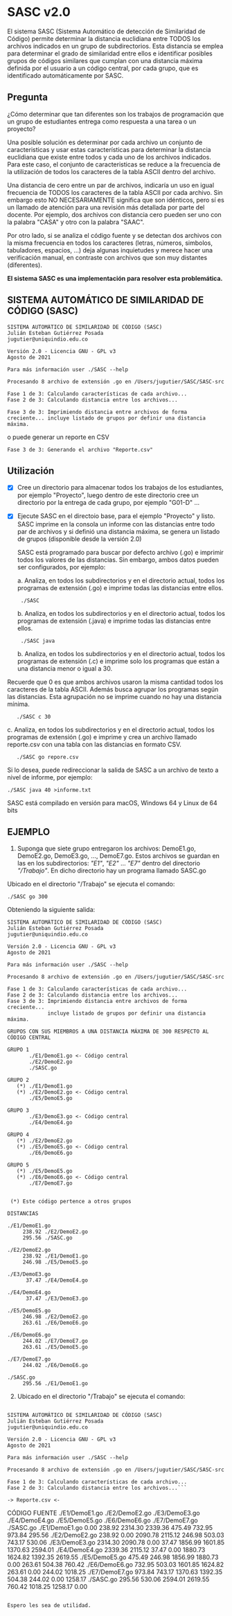 # SASC v2.0

El sistema SASC (Sistema Automático de detección de Similaridad de Código) permite determinar la distancia euclidiana entre TODOS los archivos indicados en un grupo de subdirectorios. Esta distancia se emplea para determinar el grado de similaridad entre ellos e identificar posibles grupos de códigos similares que cumplan con una distancia máxima definida por el usuario a un código central, por cada grupo, que es identificado automáticamente por SASC.

Pregunta 
--------

¿Cómo determinar que tan diferentes son los trabajos de programación que un grupo de estudiantes entrega como respuesta a una tarea o un proyecto?

Una posible solución es determinar por cada archivo un conjunto de caracteristicas y usar estas características para determinar la distancia euclidiana que existe entre todos y cada uno de los archivos indicados. Para este caso, el conjunto de caracteristicas se reduce a la frecuencia de la utilización de todos los caracteres de la tabla ASCII dentro del archivo.

Una distancia de cero entre un par de archivos, indicaría un uso en igual frecuencia de TODOS los caracteres de la tabla ASCII por cada archivo. Sin embargo esto NO NECESARIAMENTE significa que son idénticos, pero sí es un llamado de atención para una revisión más detallada por parte del docente. Por ejemplo, dos archivos con distancia cero pueden ser uno con la palabra "CASA" y otro con la palabra "SAAC".

Por otro lado, si se analiza el código fuente y se detectan dos archivos con la misma frecuencia en todos los caracteres (letras, números, simbolos, tabuladores, espacios, ...) deja algunas inquietudes y merece hacer una verificación manual, en contraste con archivos que son muy distantes (diferentes).


**El sistema SASC es una implementación para resolver esta problemática.**


SISTEMA AUTOMÁTICO DE SIMILARIDAD DE CÓDIGO (SASC)
--------------------------------------------------

```
SISTEMA AUTOMÁTICO DE SIMILARIDAD DE CÓDIGO (SASC)
Julián Esteban Gutiérrez Posada
jugutier@uniquindio.edu.co

Versión 2.0 - Licencia GNU - GPL v3
Agosto de 2021

Para más información user ./SASC --help

Procesando 8 archivo de extensión .go en /Users/jugutier/SASC/SASC-src 

Fase 1 de 3: Calculando características de cada archivo...
Fase 2 de 3: Calculando distancia entre los archivos...
```

`Fase 3 de 3: Imprimiendo distancia entre archivos de forma creciente...
             incluye listado de grupos por definir una distancia máxima.`

o puede generar un reporte en CSV

`Fase 3 de 3: Generando el archivo "Reporte.csv"`



Utilización
-----------

- [x] Cree un directorio para almacenar todos los trabajos de los estudiantes, por ejemplo "Proyecto", luego dentro de este directorio cree un directorio por la entrega de cada grupo, por ejemplo "G01-D" ...

- [x] Ejecute SASC en el directoio base, para el ejemplo "Proyecto" y listo. 
   SASC imprime en la consola un informe con las distancias entre todo par de archivos y si definió una distancia máxima, se genera un listado de grupos (disponible desde la versión 2.0)

   SASC está programado para buscar por defecto archivo (.go) e imprimir todos los valores de las distancias. Sin embargo, ambos datos pueden ser configurados, por ejemplo:

    a. Analiza, en todos los subdirectorios y en el directorio actual, todos los programas de extensión (.go) e imprime todas las distancias entre ellos.

       ./SASC 

    b. Analiza, en todos los subdirectorios y en el directorio actual, todos los programas de extensión (.java) e imprime todas las distancias entre ellos.

       ./SASC java

    b. Analiza, en todos los subdirectorios y en el directorio actual, todos los programas de extensión (.c) e imprime solo los programas que están a una distancia menor o igual a 30. 

Recuerde que 0 es que ambos archivos usaron la misma cantidad todos los caracteres de la tabla ASCII. Además busca agrupar los programas según las distancias. Esta agrupación no se imprime cuando no hay una distancia mínima.

       ./SASC c 30
       
   c. Analiza, en todos los subdirectorios y en el directorio actual, todos los programas de extensión (.go) e imprime y crea un archivo llamado reporte.csv con una tabla con las distancias en formato CSV.

       ./SASC go repore.csv


Si lo desea, puede redireccionar la salida de SASC a un archivo de texto a nivel de informe, por ejemplo:

    ./SASC java 40 >informe.txt

SASC está compilado en versión para macOS, Windows 64 y Linux de 64 bits


EJEMPLO
-------

1) Suponga que siete grupo entregaron los archivos: DemoE1.go, DemoE2.go, DemoE3.go, ..., DemoE7.go. Estos archivos se guardan en las en los subdirectorios: *"E1"*, *"E2"* ... *"E7"* dentro del directorio *"/Trabajo"*. En dicho directorio hay un programa llamado SASC.go 

Ubicado en el directorio "/Trabajo" se ejecuta el comando:

`./SASC go 300`

Obteniendo la siguiente salida:

```
SISTEMA AUTOMÁTICO DE SIMILARIDAD DE CÓDIGO (SASC)
Julián Esteban Gutiérrez Posada
jugutier@uniquindio.edu.co

Versión 2.0 - Licencia GNU - GPL v3
Agosto de 2021

Para más información user ./SASC --help

Procesando 8 archivo de extensión .go en /Users/jugutier/SASC/SASC-src 

Fase 1 de 3: Calculando características de cada archivo...
Fase 2 de 3: Calculando distancia entre los archivos...
Fase 3 de 3: Imprimiendo distancia entre archivos de forma creciente...
             incluye listado de grupos por definir una distancia máxima.

GRUPOS CON SUS MIEMBROS A UNA DISTANCIA MÁXIMA DE 300 RESPECTO AL CÓDIGO CENTRAL

GRUPO 1
       ./E1/DemoE1.go <- Código central
       ./E2/DemoE2.go
       ./SASC.go

GRUPO 2
   (*) ./E1/DemoE1.go
   (*) ./E2/DemoE2.go <- Código central
       ./E5/DemoE5.go

GRUPO 3
       ./E3/DemoE3.go <- Código central
       ./E4/DemoE4.go

GRUPO 4
   (*) ./E2/DemoE2.go
   (*) ./E5/DemoE5.go <- Código central
       ./E6/DemoE6.go

GRUPO 5
   (*) ./E5/DemoE5.go
   (*) ./E6/DemoE6.go <- Código central
       ./E7/DemoE7.go


 (*) Este código pertence a otros grupos

DISTANCIAS

./E1/DemoE1.go
     238.92 ./E2/DemoE2.go
     295.56 ./SASC.go

./E2/DemoE2.go
     238.92 ./E1/DemoE1.go
     246.98 ./E5/DemoE5.go

./E3/DemoE3.go
      37.47 ./E4/DemoE4.go

./E4/DemoE4.go
      37.47 ./E3/DemoE3.go

./E5/DemoE5.go
     246.98 ./E2/DemoE2.go
     263.61 ./E6/DemoE6.go

./E6/DemoE6.go
     244.02 ./E7/DemoE7.go
     263.61 ./E5/DemoE5.go

./E7/DemoE7.go
     244.02 ./E6/DemoE6.go

./SASC.go
     295.56 ./E1/DemoE1.go

```


2) Ubicado en el directorio "/Trabajo" se ejecuta el comando:

```./SASC go Reporte.csv

SISTEMA AUTOMÁTICO DE SIMILARIDAD DE CÓDIGO (SASC)
Julián Esteban Gutiérrez Posada
jugutier@uniquindio.edu.co

Versión 2.0 - Licencia GNU - GPL v3
Agosto de 2021

Para más información user ./SASC --help

Procesando 8 archivo de extensión .go en /Users/jugutier/SASC/SASC-src 

Fase 1 de 3: Calculando características de cada archivo...
Fase 2 de 3: Calculando distancia entre los archivos...```

-> Reporte.csv <-

```
CÓDIGO FUENTE     ./E1/DemoE1.go ./E2/DemoE2.go ./E3/DemoE3.go ./E4/DemoE4.go ./E5/DemoE5.go ./E6/DemoE6.go ./E7/DemoE7.go ./SASC.go
./E1/DemoE1.go        0.00   238.92  2314.30  2339.36   475.49   732.95   973.84   295.56
./E2/DemoE2.go      238.92     0.00  2090.78  2115.12   246.98   503.03   743.17   530.06
./E3/DemoE3.go     2314.30  2090.78     0.00    37.47  1856.99  1601.85  1370.63  2594.01
./E4/DemoE4.go     2339.36  2115.12    37.47     0.00  1880.73  1624.82  1392.35  2619.55
./E5/DemoE5.go      475.49   246.98  1856.99  1880.73     0.00   263.61   504.38   760.42
./E6/DemoE6.go      732.95   503.03  1601.85  1624.82   263.61     0.00   244.02  1018.25
./E7/DemoE7.go      973.84   743.17  1370.63  1392.35   504.38   244.02     0.00  1258.17
./SASC.go        295.56   530.06  2594.01  2619.55   760.42  1018.25  1258.17     0.00
```

Espero les sea de utilidad.


